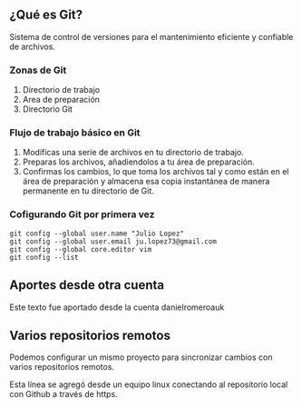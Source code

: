 ## ¿Qué es Git?
Sistema de control de versiones para el mantenimiento eficiente y confiable de archivos.

### Zonas de Git
1. Directorio de trabajo
2. Area de preparación
3. Directorio Git

### Flujo de trabajo básico en Git
1. Modificas una serie de archivos en tu directorio de trabajo.
2. Preparas los archivos, añadiendolos a tu área de preparación.
3. Confirmas los cambios, lo que toma los archivos tal y como están en el área de preparación y almacena esa copia instantánea de manera permanente en tu directorio de Git.

### Cofigurando Git por primera vez
```
git config --global user.name "Julio Lopez"
git config --global user.email ju.lopez73@gmail.com
git config --global core.editor vim
git config --list

```
## Aportes desde otra cuenta
Este texto fue aportado desde la cuenta danielromeroauk

## Varios repositorios remotos
Podemos configurar un mismo proyecto para sincronizar cambios con varios repositorios remotos.

Esta línea se agregó desde un equipo linux conectando al repositorio local con Github a través de https.